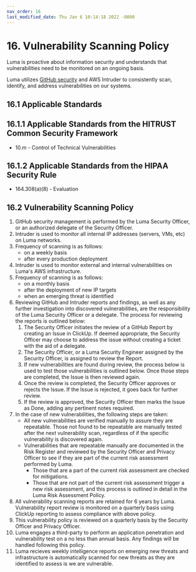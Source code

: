 ```yaml
---
nav_order: 16
last_modified_date: Thu Jan 6 10:14:18 2022 -0800
---
```


# 16.  Vulnerability Scanning Policy

Luma is proactive about information security and understands that vulnerabilities need to be monitored on an ongoing basis.

Luma utilizes [GitHub security](https://help.github.com/en/github/managing-security-vulnerabilities/about-security-alerts-for-vulnerable-dependencies) and AWS Intruder to consistently scan, identify, and address vulnerabilities on our systems.

## 16.1 Applicable Standards

## 16.1.1 Applicable Standards from the HITRUST Common Security Framework

* 10.m - Control of Technical Vulnerabilities

## 16.1.2 Applicable Standards from the HIPAA Security Rule

* 164.308(a)(8) - Evaluation

## 16.2 Vulnerability Scanning Policy

1. GitHub security management is performed by the Luma Security Officer, or an authorized delegate of the Security Officer.
1. Intruder is used to monitor all internal IP addresses (servers, VMs, etc) on Luma networks.
1. Frequency of scanning is as follows:
   * on a weekly basis
   * after every production deployment
1. Intruder is used to monitor external and internal vulnerabilities on Luma's AWS infrastructure.
1. Frequency of scanning is as follows:
   * on a monthly basis
   * after the deployment of new IP targets
   * when an emerging threat is identified
3. Reviewing GitHub and Intruder reports and findings, as well as any further investigation into discovered vulnerabilities, are the responsibility of the Luma Security Officer or a delegate. The process for reviewing the reports is outlined below:
   1. The Security Officer initiates the review of a GitHub Report by creating an Issue in ClickUp. If deemed appropriate, the Security Officer may choose to address the issue without creating a ticket with the aid of a delegate.
   1. The Security Officer, or a Luma Security Engineer assigned by the Security Officer, is assigned to review the Report.
   1. If new vulnerabilities are found during review, the process below is used to test those vulnerabilities is outlined below. Once those steps are completed, the Issue is then reviewed again.
   1. Once the review is completed, the Security Officer approves or rejects the Issue. If the Issue is rejected, it goes back for further review.
   1. If the review is approved, the Security Officer then marks the Issue as Done, adding any pertinent notes required.
4. In the case of new vulnerabilities, the following steps are taken:
   * All new vulnerabilities are verified manually to assure they are repeatable. Those not found to be repeatable are manually tested after the next vulnerability scan, regardless of if the specific vulnerability is discovered again.
   * Vulnerabilities that are repeatable manually are documented in the Risk Register and reviewed by the Security Officer and Privacy Officer to see if they are part of the current risk assessment performed by Luma.
     * Those that are a part of the current risk assessment are checked for mitigations.
     * Those that are not part of the current risk assessment trigger a new risk assessment, and this process is outlined in detail in the Luma Risk Assessment Policy.
5. All vulnerability scanning reports are retained for 6 years by Luma. Vulnerability report review is monitored on a quarterly basis using ClickUp reporting to assess compliance with above policy.
6. This vulnerability policy is reviewed on a quarterly basis by the Security Officer and Privacy Officer.
7. Luma engages a third-party to perform an application penetration and vulnerability test on a no less than annual basis. Any findings will be handled following this policy.
8. Luma recieves weekly intelligence reports on emerging new threats and infrastructure is automatically scanned for new threats as they are identified to assess is we are vulnerable. 
